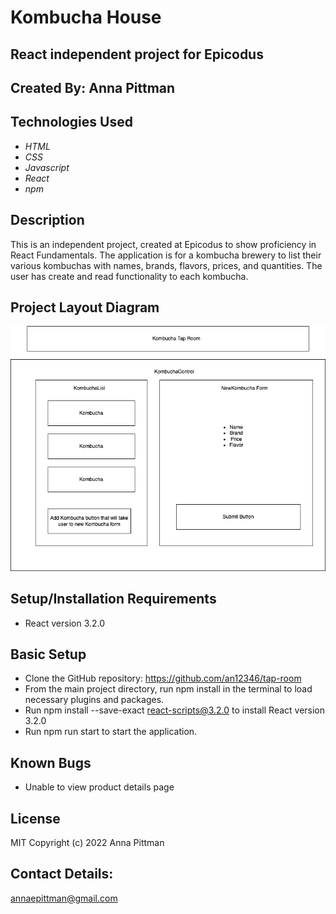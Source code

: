 # Kombucha House

## React independent project for Epicodus

## Created By: Anna Pittman

## Technologies Used
* _HTML_
* _CSS_
* _Javascript_
* _React_
* _npm_

## Description
This is an independent project, created at Epicodus to show proficiency in React Fundamentals. The application is for a kombucha brewery to list their various kombuchas with names, brands, flavors, prices, and quantities. The user has create and read functionality to each kombucha.

## Project Layout Diagram
![Component diagram](./img/tap-room.png)

## Setup/Installation Requirements
* React version 3.2.0

## Basic Setup
* Clone the GitHub repository: https://github.com/an12346/tap-room
* From the main project directory, run npm install in the terminal to load necessary plugins and packages.
* Run npm install --save-exact react-scripts@3.2.0 to install React version 3.2.0
* Run npm run start to start the application.

## Known Bugs
* Unable to view product details page

## License
MIT Copyright (c) 2022 Anna Pittman

## Contact Details:
annaepittman@gmail.com
